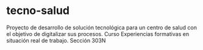 # tecno-salud
Proyecto de desarrollo de solución tecnológica para un centro de salud con el objetivo de digitalizar sus procesos. Curso Experiencias formativas en situación real de trabajo. Sección 303N
